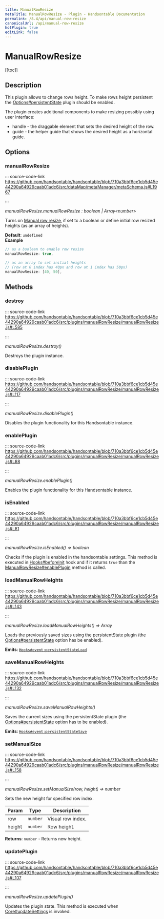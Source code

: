 ```yaml
---
title: ManualRowResize
metaTitle: ManualRowResize - Plugin - Handsontable Documentation
permalink: /8.4/api/manual-row-resize
canonicalUrl: /api/manual-row-resize
hotPlugin: true
editLink: false
---
```


# ManualRowResize

[[toc]]

## Description

This plugin allows to change rows height. To make rows height persistent the [Options#persistentState](@/api/options.md#persistentstate)
plugin should be enabled.

The plugin creates additional components to make resizing possibly using user interface:
- handle - the draggable element that sets the desired height of the row.
- guide - the helper guide that shows the desired height as a horizontal guide.


## Options

### manualRowResize
  
::: source-code-link https://github.com/handsontable/handsontable/blob/710a3bbf6ce1cb5d45e44290a64929caab01adc6/src/dataMap/metaManager/metaSchema.js#L1967

:::

_manualRowResize.manualRowResize : boolean | Array&lt;number&gt;_

Turns on [Manual row resize](@/guides/columns/column-width.md#column-stretching), if set to a boolean or define initial row resized heights (as an array of heights).

**Default**: <code>undefined</code>  
**Example**  
```js
// as a boolean to enable row resize
manualRowResize: true,

// as an array to set initial heights
// (row at 0 index has 40px and row at 1 index has 50px)
manualRowResize: [40, 50],
```

## Methods

### destroy
  
::: source-code-link https://github.com/handsontable/handsontable/blob/710a3bbf6ce1cb5d45e44290a64929caab01adc6/src/plugins/manualRowResize/manualRowResize.js#L585

:::

_manualRowResize.destroy()_

Destroys the plugin instance.



### disablePlugin
  
::: source-code-link https://github.com/handsontable/handsontable/blob/710a3bbf6ce1cb5d45e44290a64929caab01adc6/src/plugins/manualRowResize/manualRowResize.js#L117

:::

_manualRowResize.disablePlugin()_

Disables the plugin functionality for this Handsontable instance.



### enablePlugin
  
::: source-code-link https://github.com/handsontable/handsontable/blob/710a3bbf6ce1cb5d45e44290a64929caab01adc6/src/plugins/manualRowResize/manualRowResize.js#L88

:::

_manualRowResize.enablePlugin()_

Enables the plugin functionality for this Handsontable instance.



### isEnabled
  
::: source-code-link https://github.com/handsontable/handsontable/blob/710a3bbf6ce1cb5d45e44290a64929caab01adc6/src/plugins/manualRowResize/manualRowResize.js#L81

:::

_manualRowResize.isEnabled() ⇒ boolean_

Checks if the plugin is enabled in the handsontable settings. This method is executed in [Hooks#beforeInit](@/api/hooks.md#beforeinit)
hook and if it returns `true` than the [ManualRowResize#enablePlugin](@/api/manualRowResize.md#enableplugin) method is called.



### loadManualRowHeights
  
::: source-code-link https://github.com/handsontable/handsontable/blob/710a3bbf6ce1cb5d45e44290a64929caab01adc6/src/plugins/manualRowResize/manualRowResize.js#L143

:::

_manualRowResize.loadManualRowHeights() ⇒ Array_

Loads the previously saved sizes using the persistentState plugin (the [Options#persistentState](@/api/options.md#persistentstate) option
has be enabled).

**Emits**: [`Hooks#event:persistentStateLoad`](@/api/hooks.md#persistentstateload)  


### saveManualRowHeights
  
::: source-code-link https://github.com/handsontable/handsontable/blob/710a3bbf6ce1cb5d45e44290a64929caab01adc6/src/plugins/manualRowResize/manualRowResize.js#L132

:::

_manualRowResize.saveManualRowHeights()_

Saves the current sizes using the persistentState plugin (the [Options#persistentState](@/api/options.md#persistentstate) option has to be
enabled).

**Emits**: [`Hooks#event:persistentStateSave`](@/api/hooks.md#persistentstatesave)  


### setManualSize
  
::: source-code-link https://github.com/handsontable/handsontable/blob/710a3bbf6ce1cb5d45e44290a64929caab01adc6/src/plugins/manualRowResize/manualRowResize.js#L158

:::

_manualRowResize.setManualSize(row, height) ⇒ number_

Sets the new height for specified row index.


| Param | Type | Description |
| --- | --- | --- |
| row | `number` | Visual row index. |
| height | `number` | Row height. |


**Returns**: `number` - Returns new height.  

### updatePlugin
  
::: source-code-link https://github.com/handsontable/handsontable/blob/710a3bbf6ce1cb5d45e44290a64929caab01adc6/src/plugins/manualRowResize/manualRowResize.js#L107

:::

_manualRowResize.updatePlugin()_

Updates the plugin state. This method is executed when [Core#updateSettings](@/api/core.md#updatesettings) is invoked.


